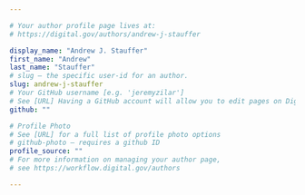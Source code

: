 ```yaml
---

# Your author profile page lives at:
# https://digital.gov/authors/andrew-j-stauffer

display_name: "Andrew J. Stauffer"
first_name: "Andrew"
last_name: "Stauffer"
# slug — the specific user-id for an author.
slug: andrew-j-stauffer
# Your GitHub username [e.g. 'jeremyzilar']
# See [URL] Having a GitHub account will allow you to edit pages on DigitalGov. The image used in your GitHub account can also be used to populate your digital.gov profile photo.
github: ""

# Profile Photo
# See [URL] for a full list of profile photo options
# github-photo — requires a github ID
profile_source: ""
# For more information on managing your author page,
# see https://workflow.digital.gov/authors

---
```

